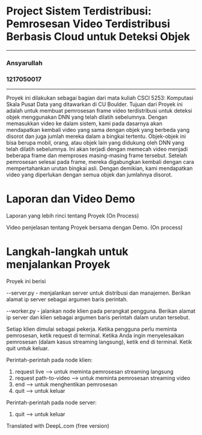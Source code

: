 # Project Sistem Terdistribusi: Pemrosesan Video Terdistribusi Berbasis Cloud untuk Deteksi Objek
---
### Ansyarullah
### 1217050017
---

Proyek ini dilakukan sebagai bagian dari mata kuliah CSCI 5253: Komputasi Skala Pusat Data yang ditawarkan di CU Boulder. Tujuan dari Proyek ini adalah untuk membuat pemrosesan frame video terdistribusi untuk deteksi objek menggunakan DNN yang telah dilatih sebelumnya. Dengan memasukkan video ke dalam sistem, kami
pada dasarnya akan mendapatkan kembali video yang sama dengan objek yang berbeda yang disorot dan juga jumlah mereka dalam a
bingkai tertentu. Objek-objek ini bisa berupa mobil, orang, atau objek lain yang didukung oleh
DNN yang telah dilatih sebelumnya. Ini akan terjadi dengan memecah video menjadi beberapa frame dan memproses
masing-masing frame tersebut. Setelah pemrosesan selesai pada frame, mereka digabungkan
kembali dengan cara mempertahankan urutan bingkai asli. Dengan demikian, kami mendapatkan video yang diperlukan dengan
semua objek dan jumlahnya disorot.

# Laporan dan Video Demo
Laporan yang lebih rinci tentang Proyek (On Process)

Video penjelasan tentang Proyek bersama dengan Demo. (On process)

# Langkah-langkah untuk menjalankan Proyek

Proyek ini berisi

--server.py - menjalankan server untuk distribusi dan manajemen. Berikan alamat ip server sebagai argumen baris perintah.

--worker.py - jalankan node klien pada perangkat pengguna. Berikan alamat ip server dan klien sebagai argumen baris perintah dalam urutan tersebut.

Setiap klien dimulai sebagai pekerja. Ketika pengguna perlu meminta pemrosesan, ketik request di terminal. Ketika Anda ingin menyelesaikan pemrosesan (dalam kasus streaming langsung), ketik end di terminal. Ketik quit untuk keluar.

Perintah-perintah pada node klien:

1. request live --> untuk meminta pemrosesan streaming langsung
2. request path-to-video --> untuk meminta pemrosesan streaming video
3. end --> untuk menghentikan pemrosesan
4. quit --> untuk keluar

Perintah-perintah pada node server:

1. quit --> untuk keluar

Translated with DeepL.com (free version)
